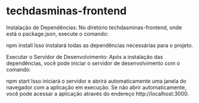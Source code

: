 # techdasminas-frontend

Instalação de Dependências: No diretório techdasminas-frontend, onde está o package.json, execute o comando:

npm install
Isso instalará todas as dependências necessárias para o projeto.

Executar o Servidor de Desenvolvimento: Após a instalação das dependências, você pode iniciar o servidor de desenvolvimento com o comando:

npm start
Isso iniciará o servidor e abrirá automaticamente uma janela do navegador com a aplicação em execução. Se não abrir automaticamente, você pode acessar a aplicação através do endereço http://localhost:3000.
